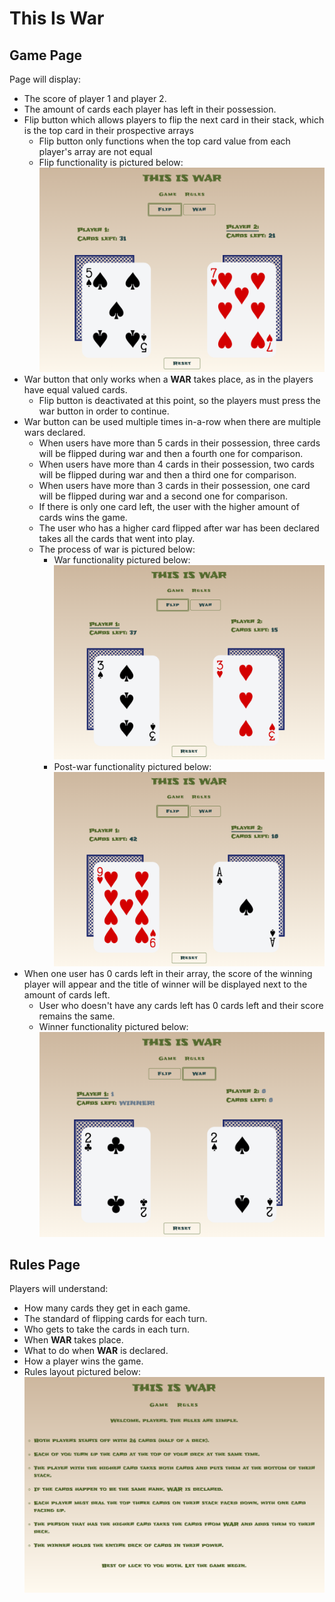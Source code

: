 # This Is War

## Game Page

<p> Page will display: </p>

- The score of player 1 and player 2.
- The amount of cards each player has left in their possession.
- Flip button which allows players to flip the next card in their stack, which is the top card in their prospective arrays
    - Flip button only functions when the top card value from each player's array are not equal
    - Flip functionality is pictured below:
        ![Flip](images/Card-Flip.jpg)
- War button that only works when a **WAR** takes place, as in the players have equal valued cards.
    - Flip button is deactivated at this point, so the players must press the war button in order to continue.
- War button can be used multiple times in-a-row when there are multiple wars declared.
    - When users have more than 5 cards in their possession, three cards will be flipped during war and then a fourth one for comparison.
    - When users have more than 4 cards in their possession, two cards will be flipped during war and then a third one for comparison.
    - When users have more than 3 cards in their possession, one card will be flipped during war and a second one for comparison.
    - If there is only one card left, the user with the higher amount of cards wins the game.
    - The user who has a higher card flipped after war has been declared takes all the cards that went into play. 
    - The process of war is pictured below:
        - War functionality pictured below:
        ![War-Pre](images/War-1.jpg)
        - Post-war functionality pictured below: 
        ![War-Post](images/War-2.jpg)
- When one user has 0 cards left in their array, the score of the winning player will appear and the title of winner will be displayed next to the amount of cards left.
    - User who doesn't have any cards left has 0 cards left and their score remains the same.
    - Winner functionality pictured below:
        ![Winner](images/Winner.jpg)

## Rules Page

<p> Players will understand: </p>

- How many cards they get in each game.
- The standard of flipping cards for each turn.
- Who gets to take the cards in each turn.
- When  **WAR** takes place.
- What to do when **WAR** is declared.
- How a player wins the game.
- Rules layout pictured below: 
    ![Rules](images/Rules.jpg)